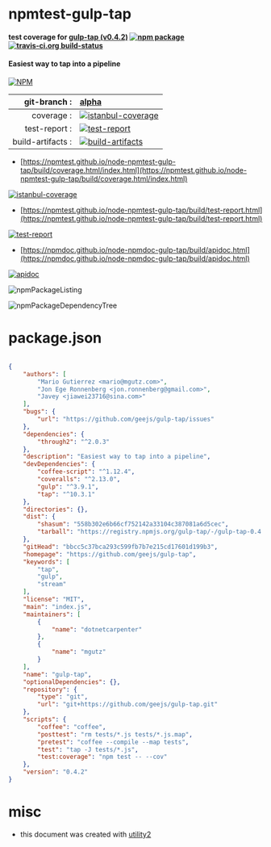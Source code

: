 # npmtest-gulp-tap

#### test coverage for  [gulp-tap (v0.4.2)](https://github.com/geejs/gulp-tap)  [![npm package](https://img.shields.io/npm/v/npmtest-gulp-tap.svg?style=flat-square)](https://www.npmjs.org/package/npmtest-gulp-tap) [![travis-ci.org build-status](https://api.travis-ci.org/npmtest/node-npmtest-gulp-tap.svg)](https://travis-ci.org/npmtest/node-npmtest-gulp-tap)

#### Easiest way to tap into a pipeline

[![NPM](https://nodei.co/npm/gulp-tap.png?downloads=true&downloadRank=true&stars=true)](https://www.npmjs.com/package/gulp-tap)

| git-branch : | [alpha](https://github.com/npmtest/node-npmtest-gulp-tap/tree/alpha)|
|--:|:--|
| coverage : | [![istanbul-coverage](https://npmtest.github.io/node-npmtest-gulp-tap/build/coverage.badge.svg)](https://npmtest.github.io/node-npmtest-gulp-tap/build/coverage.html/index.html)|
| test-report : | [![test-report](https://npmtest.github.io/node-npmtest-gulp-tap/build/test-report.badge.svg)](https://npmtest.github.io/node-npmtest-gulp-tap/build/test-report.html)|
| build-artifacts : | [![build-artifacts](https://npmtest.github.io/node-npmtest-gulp-tap/glyphicons_144_folder_open.png)](https://github.com/npmtest/node-npmtest-gulp-tap/tree/gh-pages/build)|

- [https://npmtest.github.io/node-npmtest-gulp-tap/build/coverage.html/index.html](https://npmtest.github.io/node-npmtest-gulp-tap/build/coverage.html/index.html)

[![istanbul-coverage](https://npmtest.github.io/node-npmtest-gulp-tap/build/screenCapture.buildCi.browser.%252Ftmp%252Fbuild%252Fcoverage.lib.html.png)](https://npmtest.github.io/node-npmtest-gulp-tap/build/coverage.html/index.html)

- [https://npmtest.github.io/node-npmtest-gulp-tap/build/test-report.html](https://npmtest.github.io/node-npmtest-gulp-tap/build/test-report.html)

[![test-report](https://npmtest.github.io/node-npmtest-gulp-tap/build/screenCapture.buildCi.browser.%252Ftmp%252Fbuild%252Ftest-report.html.png)](https://npmtest.github.io/node-npmtest-gulp-tap/build/test-report.html)

- [https://npmdoc.github.io/node-npmdoc-gulp-tap/build/apidoc.html](https://npmdoc.github.io/node-npmdoc-gulp-tap/build/apidoc.html)

[![apidoc](https://npmdoc.github.io/node-npmdoc-gulp-tap/build/screenCapture.buildCi.browser.%252Ftmp%252Fbuild%252Fapidoc.html.png)](https://npmdoc.github.io/node-npmdoc-gulp-tap/build/apidoc.html)

![npmPackageListing](https://npmtest.github.io/node-npmtest-gulp-tap/build/screenCapture.npmPackageListing.svg)

![npmPackageDependencyTree](https://npmtest.github.io/node-npmtest-gulp-tap/build/screenCapture.npmPackageDependencyTree.svg)



# package.json

```json

{
    "authors": [
        "Mario Gutierrez <mario@mgutz.com>",
        "Jon Ege Ronnenberg <jon.ronnenberg@gmail.com>",
        "Javey <jiawei23716@sina.com>"
    ],
    "bugs": {
        "url": "https://github.com/geejs/gulp-tap/issues"
    },
    "dependencies": {
        "through2": "^2.0.3"
    },
    "description": "Easiest way to tap into a pipeline",
    "devDependencies": {
        "coffee-script": "^1.12.4",
        "coveralls": "^2.13.0",
        "gulp": "^3.9.1",
        "tap": "^10.3.1"
    },
    "directories": {},
    "dist": {
        "shasum": "558b302e6b66cf752142a33104c387081a6d5cec",
        "tarball": "https://registry.npmjs.org/gulp-tap/-/gulp-tap-0.4.2.tgz"
    },
    "gitHead": "bbcc5c37bca293c599fb7b7e215cd17601d199b3",
    "homepage": "https://github.com/geejs/gulp-tap",
    "keywords": [
        "tap",
        "gulp",
        "stream"
    ],
    "license": "MIT",
    "main": "index.js",
    "maintainers": [
        {
            "name": "dotnetcarpenter"
        },
        {
            "name": "mgutz"
        }
    ],
    "name": "gulp-tap",
    "optionalDependencies": {},
    "repository": {
        "type": "git",
        "url": "git+https://github.com/geejs/gulp-tap.git"
    },
    "scripts": {
        "coffee": "coffee",
        "posttest": "rm tests/*.js tests/*.js.map",
        "pretest": "coffee --compile --map tests",
        "test": "tap -J tests/*.js",
        "test:coverage": "npm test -- --cov"
    },
    "version": "0.4.2"
}
```



# misc
- this document was created with [utility2](https://github.com/kaizhu256/node-utility2)
